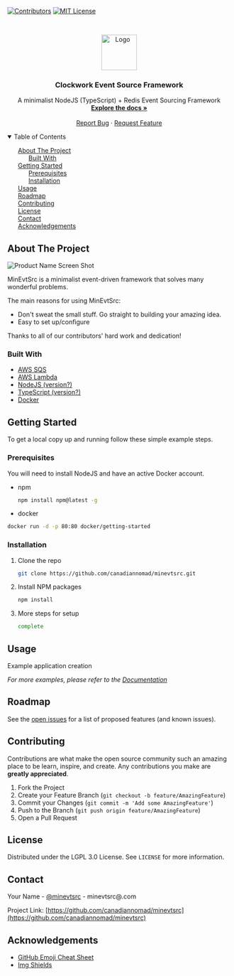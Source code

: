 <!-- PROJECT SHIELDS -->
<!--
*** Markdown "reference style" links used for readability.
*** Reference links are enclosed in brackets [ ] instead of parentheses ( ).
*** See the bottom of this document for the declaration of the reference variables
*** for contributors-url, forks-url, etc. This is an optional, concise syntax you may use.
*** https://www.markdownguide.org/basic-syntax/#reference-style-links
-->
[![Contributors][contributors-shield]][contributors-url]
[![MIT License][license-shield]][license-url]



<!-- PROJECT LOGO -->
<br />
<p align="center">
  <a href="/">
    <img src="docs/images/logo.png" alt="Logo" width="80" height="80">
  </a>

  <h3 align="center">Clockwork Event Source Framework</h3>

  <p align="center">
    A minimalist NodeJS (TypeScript) + Redis Event Sourcing Framework
    <br />
    <a href="docs/index.md"><strong>Explore the docs »</strong></a>
    <br />
    <br />
    <a href="https://github.com/canadiannomad/minevtsrc/issues">Report Bug</a>
    ·
    <a href="https://github.com/canadiannomad/minevtsrc/issues">Request Feature</a>
  </p>
</p>

<!-- TABLE OF CONTENTS -->
<details open="open">
  <summary>Table of Contents</summary>
  <ul style="list-style-type:none">
    <li>
      <a href="#about-the-project">About The Project</a>
      <ul style="list-style-type:none">
        <li><a href="#built-with">Built With</a></li>
      </ul>
    </li>
    <li>
      <a href="#getting-started">Getting Started</a>
      <ul style="list-style-type:none">
        <li><a href="#prerequisites">Prerequisites</a></li>
        <li><a href="#installation">Installation</a></li>
      </ul>
    </li>
    <li><a href="#usage">Usage</a></li>
    <li><a href="#roadmap">Roadmap</a></li>
    <li><a href="#contributing">Contributing</a></li>
    <li><a href="#license">License</a></li>
    <li><a href="#contact">Contact</a></li>
    <li><a href="#acknowledgements">Acknowledgements</a></li>
  </ul>
</details>

<!-- ABOUT THE PROJECT -->
## About The Project

![Product Name Screen Shot](https://via.placeholder.com/650x100)

MinEvtSrc is a minimalist event-driven framework that solves many wonderful problems.

The main reasons for using MinEvtSrc:
* Don't sweat the small stuff.  Go straight to building your amazing idea.
* Easy to set up/configure

Thanks to all of our contributors' hard work and dedication!

### Built With

* [AWS SQS](https://aws.amazon.com)
* [AWS Lambda](https://aws.amazon.com)
* [NodeJS (version?)](https://nodejs.org)
* [TypeScript (version?)](https://typescriptlang.org)
* [Docker](https://www.docker.com/)



<!-- GETTING STARTED -->
## Getting Started

To get a local copy up and running follow these simple example steps.

### Prerequisites

You will need to install NodeJS and have an active Docker account.
* npm
  ```sh
  npm install npm@latest -g
  ```
* docker
```sh
docker run -d -p 80:80 docker/getting-started
```

### Installation

1. Clone the repo
   ```sh
   git clone https://github.com/canadiannomad/minevtsrc.git
   ```
2. Install NPM packages
   ```sh
   npm install
   ```
3. More steps for setup
   ```sh
   complete
   ```



<!-- USAGE EXAMPLES -->
## Usage

Example application creation

_For more examples, please refer to the [Documentation](docs/index.md)_



<!-- ROADMAP -->
## Roadmap

See the [open issues](https://github.com/canadiannomad/minevtsrc/issues) for a list of proposed features (and known issues).

<!-- CONTRIBUTING -->
## Contributing

Contributions are what make the open source community such an amazing place to be learn, inspire, and create. Any contributions you make are **greatly appreciated**.

1. Fork the Project
2. Create your Feature Branch (`git checkout -b feature/AmazingFeature`)
3. Commit your Changes (`git commit -m 'Add some AmazingFeature'`)
4. Push to the Branch (`git push origin feature/AmazingFeature`)
5. Open a Pull Request



<!-- LICENSE -->
## License

Distributed under the LGPL 3.0 License. See `LICENSE` for more information.



<!-- CONTACT -->
## Contact

Your Name - [@minevtsrc](https://twitter.com/your_username) - minevtsrc@.com

Project Link: [https://github.com/canadiannomad/minevtsrc](https://github.com/canadiannomad/minevtsrc)



<!-- ACKNOWLEDGEMENTS -->
## Acknowledgements
* [GitHub Emoji Cheat Sheet](https://www.webpagefx.com/tools/emoji-cheat-sheet)
* [Img Shields](https://shields.io)



<!-- MARKDOWN LINKS & IMAGES -->
<!-- https://www.markdownguide.org/basic-syntax/#reference-style-links -->
[contributors-shield]: https://img.shields.io/badge/CONTRIBUTORS-3-blueviolet?style=for-the-badge
[contributors-url]: docs/contributors
[license-shield]: https://img.shields.io/badge/LICENSE-LGPL--3.0-blue?style=for-the-badge
[license-url]: https://github.com/canadiannomad/minevtsrc/blob/master/LICENSE.txt
[product-screenshot]: docs/images/screenshot.png
